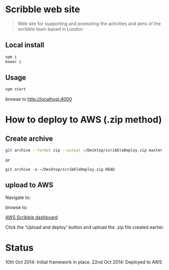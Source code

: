 # Scribble web site

> Web site for supporting and promoting the activities and aims of the
> scribble team based in London


## Local install

``` bash
npm i
bower i
```

## Usage

``` bash
npm start
```

browse to [http://localhost:4000](http://localhost:4000)


# How to deploy to AWS (.zip method)

## Create archive

``` bash
git archive --format zip --output ~/Desktop/scribbleDeploy.zip master
```

or

```
git archive -o ~/Desktop/scribbleDeploy.zip HEAD
```

## upload to AWS

Navigate to:

browse to:

[AWS Scribble dashboard](https://eu-west-1.console.aws.amazon.com/elasticbeanstalk/home?region=eu-west-1#/environment/dashboard?applicationName=Scribble&environmentId=e-znpyquqe5n)

Click the 'Upload and deploy' button and upload the .zip file created earlier.


# Status

10th Oct 2014: Initial framework in place.
22nd Oct 2014: Deployed to AWS
